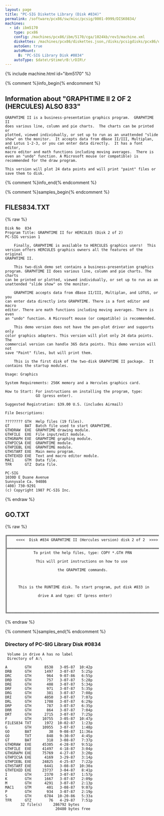 ```yaml
---
layout: page
title: "PC-SIG Diskette Library (Disk #834)"
permalink: /software/pcx86/sw/misc/pcsig/0001-0999/DISK0834/
machines:
  - id: ibm5170
    type: pcx86
    config: /machines/pcx86/ibm/5170/cga/1024kb/rev3/machine.xml
    diskettes: /machines/pcx86/diskettes.json,/disks/pcsigdisks/pcx86/diskettes.json
    autoGen: true
    autoMount:
      B: "PC-SIG Library Disk #0834"
    autoType: $date\r$time\rB:\rDIR\r
---
```


{% include machine.html id="ibm5170" %}

{% comment %}info_begin{% endcomment %}

## Information about "GRAPHTIME II 2 OF 2 (HERCULES) ALSO 833"

    GRAPHTIME II is a business-presentation graphics program.  GRAPHTIME II
    does various line, column and pie charts.  The charts can be printed or
    plotted, viewed individually, or set up to run as an unattended "slide
    show" on the monitor.  It accepts data from dBase II/III, Multiplan,
    and Lotus 1-2-3, or you can enter data directly.  It has a font editor,
    macro editor and math functions including moving averages.  There is
    even an "undo" function. A Microsoft mouse (or compatible) is
    recommended for the draw program.
    
    This version will plot 24 data points and will print "paint" files or
    save them to disk.
{% comment %}info_end{% endcomment %}

{% comment %}samples_begin{% endcomment %}

## FILES834.TXT

{% raw %}
```
Disk No  834
Program Title: GRAPHTIME II for HERCULES (Disk 2 of 2)
PC-SIG version 1
 
    Finally, GRAPHTIME is available to HERCULES graphics users!  This
version offers HERCULES graphics owners all the features of the original
GRAPHTIME II.
 
    This two-disk demo set contains a business-presentation graphics
program. GRAPHTIME II does various line, column and pie charts. The charts
can be printed or plotted, viewed individually, or set up to run as an
unattended "slide show" on the monitor.
 
    GRAPHTIME accepts data from dBase II/III, Multiplan, and LOTUS, or you
can enter data directly into GRAPHTIME. There is a font editor and macro
editor. There are math functions including moving averages. There is even
an "undo" function. A Microsoft mouse (or compatible) is recommended.
 
    This demo version does not have the pen-plot driver and supports only
color graphics adapters. This version will plot only 24 data points. The
commercial version can handle 365 data points. This demo version will not
save "Paint" files, but will print them.
 
    This is the first disk of the two-disk GRAPHTIME II package.  It
contains the startup modules.
 
Usage: Graphics
 
System Requirements: 256K memory and a Hercules graphics card.
 
How to Start: For instructions on installing the program, type:
              GO (press enter).
 
Suggested Registration: $39.00 U.S. (includes Airmail)
 
File Descriptions:
 
???????? GTH  Help files (19 files).
GT       BAT  Batch file used to start GRAPHTIME.
GTHDRAW  EXE  GRAPHTIME drawing module.
GTHFILE  EXE  File input/edit module.
GTHGRAPH EXE  GRAPHTIME graphing module.
GTHPICSA EXE  GRAPHTIME module.
GTHPIEBL EXE  GRAPHTIME module.
GTHSTART EXE  Main menu program.
GTHTEXED EXE  Text and macro editor module.
MAC1     GTM  Data file.
TFR      GTZ  Data file.
 
PC-SIG
1030D E Duane Avenue
Sunnyvale Ca. 94086
(408) 730-9291
(c) Copyright 1987 PC-SIG Inc.

```
{% endraw %}

## GO.TXT

{% raw %}
```
╔═════════════════════════════════════════════════════════════════════════╗
║    <<<<  Disk #834 GRAPHTIME II (Hercules version) disk 2 of 2  >>>>    ║
╠═════════════════════════════════════════════════════════════════════════╣
║            To print the help files, type: COPY *.GTH PRN                ║
║             This will print instructions on how to use                  ║
║                       the GRAPHTIME commands.                           ║
║                                                                         ║
║     This is the RUNTIME disk. To start program, put disk #833 in        ║
║              drive A and type: GT (press enter)                         ║
║                                                                         ║
╚═════════════════════════════════════════════════════════════════════════╝
```
{% endraw %}

{% comment %}samples_end{% endcomment %}

### Directory of PC-SIG Library Disk #0834

     Volume in drive A has no label
     Directory of A:\

    A        GTH      8538   3-05-87  10:42p
    DRB      GTH      1497   3-07-87   5:25p
    DRC      GTH       964   9-07-86   6:55p
    DRD      GTH       757   3-07-87   5:28p
    DRE      GTH       408   3-07-87   5:34p
    DRF      GTH       971   3-07-87   5:35p
    DRG      GTH       381   3-07-87   7:08p
    DRI      GTH      4050   3-07-87   7:07p
    DRL      GTH      1708   3-07-87   6:29p
    DRP      GTH       787   3-07-87   6:35p
    DRR      GTH       864   3-07-87   7:04p
    DRT      GTH      2715   3-07-87   7:25p
    F        GTH     10755   3-05-87  10:47p
    FILES834 TXT      1972  10-02-87   1:23p
    G        GTH     10955   3-07-87   1:48p
    GO       BAT        38   9-08-87  11:36a
    GO       TXT       848   9-30-07   4:45p
    GT       BAT       318   3-08-87   7:37p
    GTHDRAW  EXE     45305   4-28-87   9:51p
    GTHFILE  EXE     41497   4-18-87   3:04p
    GTHGRAPH EXE     75769   4-27-87   3:20p
    GTHPICSA EXE      4169   3-29-87   3:14p
    GTHPIEBL EXE     24825   4-25-87   7:22p
    GTHSTART EXE      6441   3-08-87  10:30a
    GTHTEXED EXE     23737   3-04-87   8:41p
    I        GTH      2370   3-07-87   1:57p
    K        GTH      1667   3-07-87   2:09p
    M        GTH      4291   3-07-87   2:13p
    MAC1     GTM       401   3-08-87   9:07p
    P        GTH       934   3-07-87   2:19p
    S        GTH      6784  10-20-86   5:33a
    TFR      GTZ        76   4-29-87   7:51p
           32 file(s)     286792 bytes
                           20480 bytes free
